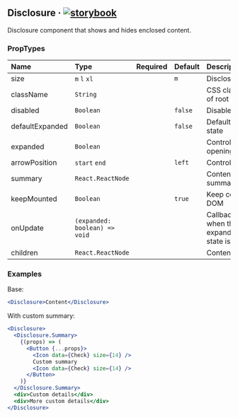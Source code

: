 <!--GITHUB_BLOCK-->

## Disclosure &middot; [![storybook](https://img.shields.io/badge/Storybook-Disclosure-3bc935)](https://preview.gravity-ui.com/uikit/?path=/story/components-utils-disclosure--default)

<!--/GITHUB_BLOCK-->

Disclosure component that shows and hides enclosed content.

### PropTypes

| Name            | Type                          | Required | Default | Description                                              |
| :-------------- | :---------------------------- | :------: | :------ | :------------------------------------------------------- |
| size            | `m` `l` `xl`                  |          | `m`     | Disclosure size                                          |
| className       | `String`                      |          |         | CSS class name of root element                           |
| disabled        | `Boolean`                     |          | `false` | Disabled state                                           |
| defaultExpanded | `Boolean`                     |          | `false` | Default opening state                                    |
| expanded        | `Boolean`                     |          |         | Controlled opening state                                 |
| arrowPosition   | `start` `end`                 |          | `left`  | Control position                                         |
| summary         | `React.ReactNode`             |          |         | Content summary                                          |
| keepMounted     | `Boolean`                     |          | `true`  | Keep content in DOM                                      |
| onUpdate        | `(expanded: boolean) => void` |          |         | Callback fired when the expand/collapse state is changed |
| children        | `React.ReactNode`             |          |         | Content                                                  |

### Examples

Base:

```jsx
<Disclosure>Content</Disclosure>
```

With custom summary:

```jsx
<Disclosure>
  <Disclosure.Summary>
    {(props) => (
      <Button {...props}>
        <Icon data={Check} size={14} />
        Custom summary
        <Icon data={Check} size={14} />
      </Button>
    )}
  </Disclosure.Summary>
  <div>Custom details</div>
  <div>More custom details</div>
</Disclosure>
```
